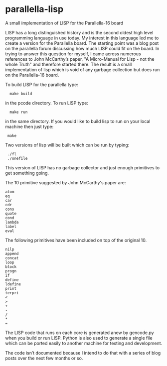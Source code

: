 # parallella-lisp
A small implementation of LISP for the Parallella-16 board

LISP has a long distinguished history and is the second oldest high level programming language in use today. My interest in this language led me to create a version for the Parallella board. The starting point was a blog post on the parallella forum discussing how much LISP could fit on the board. In trying to answer this question for myself, I came across numerous references to John McCarthy’s paper, "A Micro-Manual for Lisp - not the whole Truth" and therefore started there. The result is a small implementation of lisp which is void of any garbage collection but does run on the Parallella-16 board. 

To build LISP for the parallella type:

      make build

in the pcode directory. To run LISP type:

      make run

in the same directory. If you would like to build lisp to run on your local machine then just type:

     make

Two versions of lisp will be built which can be run by typing:

     ./fl
     ./onefile

This version of LISP has no garbage collector and just enough primitives to get something going.

The 10 primitive suggested by John McCarthy's paper are:

	atom
	eq
	car
	cdr
	cons
	quote
	cond
	lambda
	label
	eval

The following primitives have been included on top of the original 10.

	nilp 
	append 
	concat 
	loop 
	block 
	progn 
	if 
	define 
	ldefine 
	print 
	terpri 
	< 
	> 
	+ 
	- 
	/ 
	* 
	=

The LISP code that runs on each core is generated anew by gencode.py when you build or run LISP. Python is also used to generate a single file which can be ported easily to another machine for testing and development.

The code isn’t documented because I intend to do that with a series of blog posts over the next few months or so.
